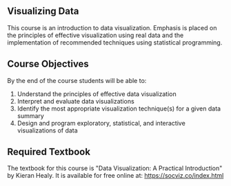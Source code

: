 ## Visualizing Data

This course is an introduction to data visualization. Emphasis is placed on the principles of effective visualization using real data and the implementation of recommended techniques using statistical programming. 

## Course Objectives

By the end of the course students will be able to: 

1. Understand the principles of effective data visualization
2. Interpret and evaluate data visualizations
3. Identify the most appropriate visualization technique(s) for a given data summary
4. Design and program exploratory, statistical, and interactive visualizations of data 

## Required Textbook

The textbook for this course is "Data Visualization: A Practical Introduction" by Kieran Healy. It is available for free online at: 
https://socviz.co/index.html



